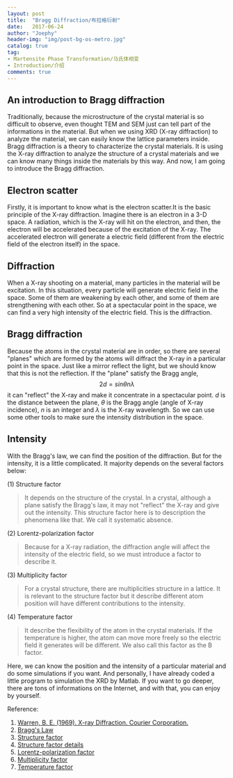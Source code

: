 ```yaml
---
layout: post
title:  "Bragg Diffraction/布拉格衍射"
date:   2017-06-24
author: "Joephy"
header-img: "img/post-bg-os-metro.jpg"
catalog: true
tag:
- Martensite Phase Transformation/马氏体相变
- Introduction/介绍
comments: true
---
```

An introduction to Bragg diffraction
------------

Traditionally, because the microstructure of the crystal material is so difficult to observe, even thought TEM and SEM just can tell part of the informations in the material. But when we using XRD (X-ray diffraction) to analyze the material, we can easily know the lattice parameters inside. Bragg diffraction is a theory to characterize the crystal materials. It is using the X-ray diffraction to analyze the structure of a crystal materials and we can know many things inside the materials by this way. And now, I am going to introduce the Bragg diffraction.

## Electron scatter

Firstly, it is important to know what is the electron scatter.It is the basic principle of the X-ray diffraction. Imagine there is an electron in a 3-D space. A radiation, which is the X-ray will hit on the electron, and then, the electron will be accelerated because of the excitation of the X-ray. The accelerated electron will generate a electric field (different from the electric field of the electron itself) in the space.

## Diffraction

When a X-ray shooting on a material, many particles in the material will be excitation. In this situation, every particle will generate electric field in the space. Some of them are weakening by each other, and some of them are strengthening with each other. So at a spectacular point in the space, we can find a very high intensity of the electric field. This is the diffraction.

## Bragg diffraction

Because the atoms in the crystal material are in order, so there are several "planes" which are formed by the atoms will diffract the X-ray in a particular point in the space. Just like a mirror reflect the light, but we should know that this is not the reflection. If the "plane" satisfy the Bragg angle,
$$2d = sin \theta n \lambda$$
it can "reflect" the X-ray and make it concentrate in a spectacular point. $d$ is the distance between the plane, $\theta$ is the Bragg angle (angle of X-ray incidence), $n$ is an integer and $\lambda$ is the X-ray wavelength. So we can use some other tools to make sure the intensity distribution in the space.

## Intensity

With the Bragg's law, we can find the position of the diffraction. But for the intensity, it is a little complicated. It majority depends on the several factors below:

(1) Structure factor
> It depends on the structure of the crystal. In a crystal, although a plane satisfy the Bragg's law, it may not "reflect" the X-ray and give out the intensity. This structure factor here is to description the phenomena like that. We call it systematic absence.

(2) Lorentz-polarization factor
> Because for a X-ray radiation, the diffraction angle will affect the intensity of the electric field, so we must introduce a factor to describe it.

(3) Multiplicity factor
> For a crystal structure, there are multiplicities structure in a lattice. It is relevant to the structure factor but it describe different atom position will have different contributions to the intensity.

(4) Temperature factor
> It describe the flexibility of the atom in the crystal materials. If the temperature is higher, the atom can move more freely so the electric field it generates will be different. We also call this factor as the B factor.


Here, we can know the position and the intensity of a particular material and do some simulations if you want. And personally, I have already coded a little program to simulation the XRD by Matlab. If you want to go deeper, there are tons of informations on the Internet, and with that, you can enjoy by yourself.

Reference:

1. [Warren, B. E. (1969). X-ray Diffraction. Courier Corporation.](https://books.google.com.hk/books?hl=en&lr=&id=wfLBhAbEYAsC&oi=fnd&pg=PA1&dq=x-ray+diffraction+b.e.+warren&ots=QGTmIG9DlL&sig=11B_L-M293rQ8DdNJ083EfCgvnM&redir_esc=y#v=onepage&q=x-ray%20diffraction%20b.e.%20warren&f=false)
2. [Bragg's Law](https://en.wikipedia.org/wiki/Bragg%27s_law)
3. [Structure factor](https://en.wikipedia.org/wiki/Structure_factor)
4. [Structure factor details](http://pd.chem.ucl.ac.uk/pdnn/diff2/structf.htm)
5. [Lorentz-polarization factor](http://reference.iucr.org/dictionary/Lorentz–polarization_correction)
6. [Multiplicity factor](http://pd.chem.ucl.ac.uk/pdnn/symm2/multj.htm)
7. [Temperature factor](https://en.wikipedia.org/wiki/Debye–Waller_factor)


